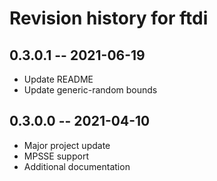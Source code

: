 # Revision history for ftdi

## 0.3.0.1 -- 2021-06-19

* Update README
* Update generic-random bounds

## 0.3.0.0 -- 2021-04-10

* Major project update
* MPSSE support
* Additional documentation
